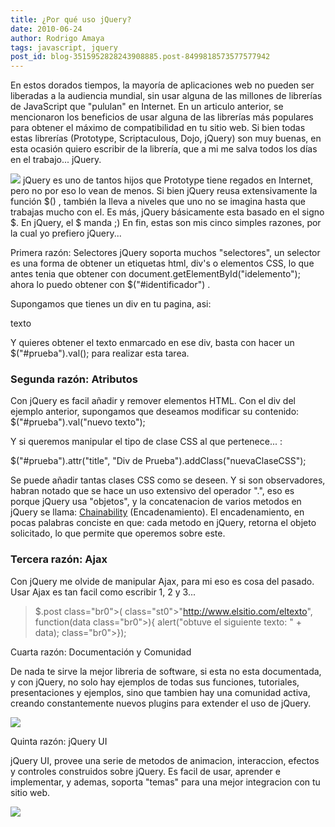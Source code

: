 ```yaml
---
title: ¿Por qué uso jQuery?
date: 2010-06-24
author: Rodrigo Amaya
tags: javascript, jquery
post_id: blog-3515952828243908885.post-8499818573577577942
---
```


En estos dorados tiempos, la mayoría de aplicaciones web no pueden ser liberadas a la audiencia mundial, sin usar alguna de las millones de librerías de JavaScript que "pululan" en Internet. En un articulo anterior, se mencionaron los beneficios de usar alguna de las librerías más populares para obtener el máximo de compatibilidad en tu sitio web. Si bien todas estas librerías (Prototype, Scriptaculous, Dojo, jQuery) son muy buenas, en esta ocasión quiero escribir de la librería, que a mi me salva todos los días en el trabajo... jQuery.

[![](http://3.bp.blogspot.com/_ayvorITawE4/SkD8ZuQG_JI/AAAAAAAACDg/33VKLTOS9xM/s320/jquery-logo.gif)](http://3.bp.blogspot.com/_ayvorITawE4/SkD8ZuQG_JI/AAAAAAAACDg/33VKLTOS9xM/s1600-h/jquery-logo.gif) jQuery es uno de tantos hijos que Prototype tiene regados en Internet, pero no por eso lo vean de menos. Si bien jQuery reusa extensivamente la función $() , también la lleva a niveles que uno no se imagina hasta que trabajas mucho con el. Es más, jQuery básicamente esta basado en el signo $. En jQuery, el $ manda ;) En fin, estas son mis cinco simples razones, por la cual yo prefiero jQuery...

Primera razón: Selectores jQuery soporta muchos "selectores", un selector es una forma de obtener un etiquetas html, div's o elementos CSS, lo que antes tenia que obtener con document.getElementById("idelemento"); ahora lo puedo obtener con $("#identificador") .

Supongamos que tienes un div en tu pagina, asi: <div id="prueba">texto</div>

Y quieres obtener el texto enmarcado en ese div, basta con hacer un $("#prueba").val(); para realizar esta tarea.

### Segunda razón: Atributos

Con jQuery es facil añadir y remover elementos HTML. Con el div del ejemplo anterior, supongamos que deseamos modificar su contenido: $("#prueba").val("nuevo texto");

Y si queremos manipular el tipo de clase CSS al que pertenece... :

$("#prueba").attr("title", "Div de Prueba").addClass("nuevaClaseCSS");

Se puede añadir tantas clases CSS como se deseen. Y si son observadores, habran notado que se hace un uso extensivo del operador ".", eso es porque jQuery usa "objetos", y la concatenacion de varios metodos en jQuery se llama: [Chainability](http://blogs.telerik.com/supportdept/posts/09-02-06/chainability_the_magic_of_jquery.aspx) (Encadenamiento). El encadenamiento, en pocas palabras conciste en que: cada metodo en jQuery, retorna el objeto solicitado, lo que permite que operemos sobre este.

### Tercera razón: Ajax

Con jQuery me olvide de manipular Ajax, para mi eso es cosa del pasado. Usar Ajax es tan facil como escribir 1, 2 y 3...

> $.post class="br0">( class="st0">"http://www.elsitio.com/eltexto",
> function(data class="br0">){
> alert("obtuve el
> siguiente texto: " + data); class="br0">});

Cuarta razón: Documentación y Comunidad

De nada te sirve la mejor libreria de software, si esta no esta documentada, y con jQuery, no solo hay ejemplos de todas sus funciones, tutoriales, presentaciones y ejemplos, sino que tambien hay una comunidad activa, creando constantemente nuevos plugins para extender el uso de jQuery.

[![](http://3.bp.blogspot.com/_ayvorITawE4/SkD8Z2oZCgI/AAAAAAAACDw/FuFLvnTTjXQ/s320/jquery12_colorcharge.png)](http://3.bp.blogspot.com/_ayvorITawE4/SkD8Z2oZCgI/AAAAAAAACDw/FuFLvnTTjXQ/s1600-h/jquery12_colorcharge.png)

Quinta razón: jQuery UI

jQuery UI, provee una serie de metodos de animacion, interaccion, efectos y controles construidos sobre jQuery. Es facil de usar, aprender e implementar, y ademas, soporta "temas" para una mejor integracion con tu sitio web.

[![](http://3.bp.blogspot.com/_ayvorITawE4/SkD8ZxsxG1I/AAAAAAAACDo/poR6fdeUVlc/s320/jquery_ui_logo.png)](http://3.bp.blogspot.com/_ayvorITawE4/SkD8ZxsxG1I/AAAAAAAACDo/poR6fdeUVlc/s1600-h/jquery_ui_logo.png)